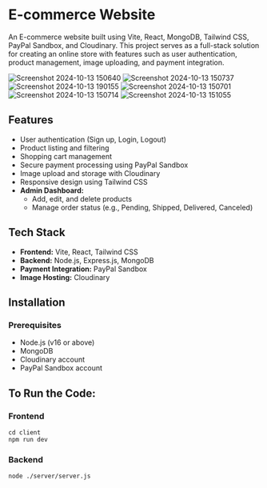 # E-commerce Website

An E-commerce website built using Vite, React, MongoDB, Tailwind CSS, PayPal Sandbox, and Cloudinary. This project serves as a full-stack solution for creating an online store with features such as user authentication, product management, image uploading, and payment integration.

![Screenshot 2024-10-13 150640](https://github.com/user-attachments/assets/f04bc3af-c8cd-4914-aacc-c4e7215657d0)
![Screenshot 2024-10-13 150737](https://github.com/user-attachments/assets/a1b809bb-18a4-41f1-b1e3-136c7933e865)
![Screenshot 2024-10-13 190155](https://github.com/user-attachments/assets/1115d6c3-ac5d-439e-906b-7e35c9990204)
![Screenshot 2024-10-13 150701](https://github.com/user-attachments/assets/d3d2d7e3-bc28-423e-aa7b-587276196693)
![Screenshot 2024-10-13 150714](https://github.com/user-attachments/assets/c00972f0-bc5e-4b95-9644-52f5ef375501)
![Screenshot 2024-10-13 151055](https://github.com/user-attachments/assets/eb43bbdc-fd5a-41dd-906a-caf5d6961cc1)

## Features

- User authentication (Sign up, Login, Logout)
- Product listing and filtering
- Shopping cart management
- Secure payment processing using PayPal Sandbox
- Image upload and storage with Cloudinary
- Responsive design using Tailwind CSS
- **Admin Dashboard:**
  - Add, edit, and delete products
  - Manage order status (e.g., Pending, Shipped, Delivered, Canceled)

## Tech Stack

- **Frontend:** Vite, React, Tailwind CSS
- **Backend:** Node.js, Express.js, MongoDB
- **Payment Integration:** PayPal Sandbox
- **Image Hosting:** Cloudinary

## Installation

### Prerequisites

- Node.js (v16 or above)
- MongoDB
- Cloudinary account
- PayPal Sandbox account

## To Run the Code:
### Frontend
```
cd client
npm run dev
```
### Backend
```
node ./server/server.js
```
